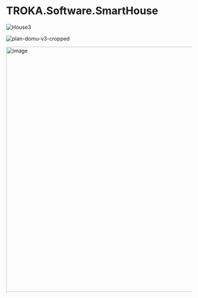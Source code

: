 # TROKA.Software.SmartHouse

![House3](https://user-images.githubusercontent.com/11928766/218461043-dc5758f7-e4ae-43e8-bb45-2ebdc476e4d8.png)

![plan-domu-v3-cropped](https://user-images.githubusercontent.com/11928766/218461309-b510b6cf-c63c-4e2a-a94b-f9ecebaca134.png)

<img width="666" alt="image" src="https://user-images.githubusercontent.com/11928766/162923208-357dc567-3d7c-4d90-9a2d-997878f7b94c.png">
